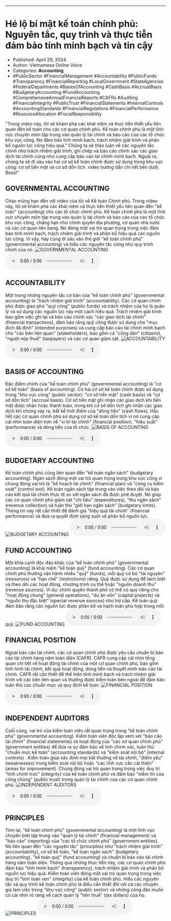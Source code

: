 
---

# Hé lộ bí mật kế toán chính phủ: Nguyên tắc, quy trình và thực tiễn đảm bảo tính minh bạch và tin cậy

- Published: April 29, 2024
- Author: Vietnamese Online Voice
- Categories: **Accounting**
- #PublicSector #FinancialManagement #Accountability #PublicFunds #Transparency #FinancialReporting #LocalGovernment #StateAgencies #FederalDepartments #BasesOfAccounting #CashBasis #AccrualBasis #BudgetaryAccounting #FundAccounting #ComprehensiveAnnualFinancialReports #CAFRs #Auditing #FinancialIntegrity #PublicTrust #FinancialStatements #InternalControls #AccountingStandards #FinancialRegulations #FinancialPerformance #ResourceAllocation #FiscalResponsibility

"Trong video này, tôi sẽ khám phá các khái niệm và thực tiễn thiết yếu liên quan đến kế toán cho các cơ quan chính phủ. Kế toán chính phủ là một lĩnh vực chuyên môn tập trung vào quản lý tài chính và báo cáo của các tổ chức khu vực công. Nó đảm bảo tính minh bạch, trách nhiệm giải trình và phân bổ nguồn lực công hiệu quả." Chúng ta sẽ thảo luận về các nguyên tắc chính như trách nhiệm giải trình, ghi chép và báo cáo chính xác các giao dịch tài chính cũng như cung cấp báo cáo tài chính minh bạch. Ngoài ra, chúng ta sẽ đi sâu vào hai cơ sở kế toán chính được sử dụng trong khu vực công: cơ sở tiền mặt và cơ sở dồn tích. video hướng dẫn chi tiết bên dưới, Boss!"


## GOVERNMENTAL ACCOUNTING

Chào mừng bạn đến với video của tôi về Kế toán Chính phủ. Trong video này, tôi sẽ khám phá các khái niệm và thực tiễn thiết yếu liên quan đến "kế toán" (accounting) cho các tổ chức chính phủ. Kế toán chính phủ là một lĩnh vực chuyên môn tập trung vào quản lý tài chính và báo cáo của các tổ chức khu vực công, chẳng hạn như chính quyền địa phương, cơ quan nhà nước và các cơ quan liên bang. Nó đóng một vai trò quan trọng trong việc đảm bảo tính minh bạch, trách nhiệm giải trình và phân bổ hiệu quả các nguồn lực công. Vì vậy, hãy cùng đi sâu vào thế giới "kế toán chính phủ" (governmental accounting) và hiểu các nguyên tắc cũng như quy trình chính của nó.
![GOVERNMENTAL ACCOUNTING](https://http-archiver-apis-production-80.schnworks.com/storage/images/transitions/2024-04-29/transition-8766920212-Montserrat-Bold-673AB7.jpg)
<audio controls>
    <source src="https://http-archiver-apis-production-80.schnworks.com/storage/storage/audio/file-8372372063.mp3" type="audio/mpeg">
</audio>



## ACCOUNTABILITY

Một trong những nguyên tắc cơ bản của "kế toán chính phủ" (governmental accounting) là "trách nhiệm giải trình" (accountability). Các cơ quan chính phủ được giao phó "quỹ công" (public funds) và trách nhiệm của họ là quản lý và sử dụng các nguồn lực này một cách hiệu quả. Trách nhiệm giải trình bao gồm việc ghi lại và báo cáo chính xác "các giao dịch tài chính" (financial transactions), đảm bảo rằng quỹ công được sử dụng cho "mục đích đã định" (intended purposes) và cung cấp báo cáo tài chính minh bạch cho "các bên liên quan" (stakeholders), bao gồm cả "công dân" (citizens), "người nộp thuế" (taxpayers) và các cơ quan giám sát.
![ACCOUNTABILITY](https://http-archiver-apis-production-80.schnworks.com/storage/images/transitions/2024-04-29/transition--32006977111-Montserrat-Bold-9C27B0.jpg)
<audio controls>
    <source src="https://http-archiver-apis-production-80.schnworks.com/storage/storage/audio/file-3946678251.mp3" type="audio/mpeg">
</audio>



## BASIS OF ACCOUNTING

Đặc điểm chính của "kế toán chính phủ" (governmental accounting) là "cơ sở kế toán" (basis of accounting). Có hai cơ sở kế toán chính được sử dụng trong "khu vực công" (public sector): "cơ sở tiền mặt" (cash basis) và "cơ sở dồn tích" (accrual basis). Cơ sở tiền mặt ghi nhận các giao dịch khi tiền mặt được nhận hoặc thanh toán, trong khi cơ sở dồn tích ghi nhận các giao dịch khi chúng xảy ra, bất kể thời điểm của "dòng tiền" (cash flows). Hầu hết các cơ quan chính phủ sử dụng cơ sở kế toán dồn tích vì nó cung cấp cái nhìn toàn diện hơn về "vị trí tài chính" (financial position), "hiệu suất" (performance) và dòng tiền của tổ chức.
![BASIS OF ACCOUNTING](https://http-archiver-apis-production-80.schnworks.com/storage/images/transitions/2024-04-29/transition-42972192289-Montserrat-Thin-7B1FA2.jpg)
<audio controls>
    <source src="https://http-archiver-apis-production-80.schnworks.com/storage/storage/audio/file-3336203326.mp3" type="audio/mpeg">
</audio>



## BUDGETARY ACCOUNTING

Kế toán chính phủ cũng liên quan đến "kế toán ngân sách" (budgetary accounting). Ngân sách đóng một vai trò quan trọng trong khu vực công vì chúng đóng vai trò là "kế hoạch tài chính" (financial plan) và "công cụ kiểm soát" (control tool). Kế toán ngân sách tập trung vào việc theo dõi và báo cáo kết quả tài chính thực tế so với ngân sách đã được phê duyệt. Nó giúp các cơ quan chính phủ giám sát "chi tiêu" (expenditures), "thu ngân sách" (revenue collection) và tuân thủ "giới hạn ngân sách" (budgetary limits). Thông tin này rất cần thiết để đánh giá "hiệu quả tài chính" (financial performance) và đưa ra quyết định sáng suốt về phân bổ nguồn lực.
![BUDGETARY ACCOUNTING](https://http-archiver-apis-production-80.schnworks.com/storage/images/transitions/2024-04-29/transition-13414327091-Montserrat-Black-1A237E.jpg)
<audio controls>
    <source src="https://http-archiver-apis-production-80.schnworks.com/storage/storage/audio/file-43878336558.mp3" type="audio/mpeg">
</audio>



## FUND ACCOUNTING

Một khía cạnh độc đáo khác của "kế toán chính phủ" (governmental accounting) là khái niệm "kế toán quỹ" (fund accounting). Các cơ quan chính phủ thường vận hành nhiều "quỹ" (funds), mỗi quỹ có bộ "tài nguyên" (resources) và "hạn chế" (restrictions) riêng. Quỹ được sử dụng để tách biệt và theo dõi các hoạt động, chương trình cụ thể hoặc "nguồn doanh thu" (revenue sources). Ví dụ: chính quyền thành phố có thể có quỹ riêng cho "hoạt động chung" (general operations), "dự án vốn" (capital projects) và "nguồn thu đặc biệt" (special revenue sources) như trợ cấp. Kế toán quỹ đảm bảo rằng các nguồn lực được phân bổ và hạch toán phù hợp trong mỗi quỹ.
![FUND ACCOUNTING](https://http-archiver-apis-production-80.schnworks.com/storage/images/transitions/2024-04-29/transition-19151081405-Montserrat-Medium-9C27B0.jpg)
<audio controls>
    <source src="https://http-archiver-apis-production-80.schnworks.com/storage/storage/audio/file-11109933727.mp3" type="audio/mpeg">
</audio>



## FINANCIAL POSITION

Ngoài báo cáo tài chính, các cơ quan chính phủ được yêu cầu chuẩn bị báo cáo tài chính hàng năm toàn diện (CAFR). CAFR cung cấp cái nhìn tổng quan chi tiết về hoạt động tài chính của một cơ quan chính phủ, bao gồm tình hình tài chính, kết quả hoạt động, dòng tiền và thuyết minh báo cáo tài chính. CAFR rất cần thiết để thể hiện tính minh bạch và trách nhiệm giải trình với các bên liên quan và thường được kiểm toán bên ngoài để đảm bảo tuân thủ các chuẩn mực và quy định kế toán.
![FINANCIAL POSITION](https://http-archiver-apis-production-80.schnworks.com/storage/images/transitions/2024-04-29/transition--17432793386-Montserrat-Thin-303F9F.jpg)
<audio controls>
    <source src="https://http-archiver-apis-production-80.schnworks.com/storage/storage/audio/file-41744059040.mp3" type="audio/mpeg">
</audio>



## INDEPENDENT AUDITORS

Cuối cùng, vai trò của kiểm toán viên rất quan trọng trong "kế toán chính phủ" (governmental accounting). Kiểm toán viên độc lập xem xét "báo cáo tài chính" (financial statements) và hoạt động của "các cơ quan chính phủ" (government entities) để đưa ra sự đảm bảo về tính chính xác, tuân thủ "chuẩn mực kế toán" (accounting standards) và "kiểm soát nội bộ" (internal controls) . Kiểm toán giúp xác định mọi bất thường về tài chính, "điểm yếu" (weaknesses) trong kiểm soát nội bộ hoặc "các lĩnh vực cần cải thiện" (areas for improvement). Chúng đóng vai trò quan trọng trong việc duy trì "tính chính trực" (integrity) của kế toán chính phủ và đảm bảo "niềm tin của công chúng" (public trust) trong quản lý tài chính của các cơ quan chính phủ.
![INDEPENDENT AUDITORS](https://http-archiver-apis-production-80.schnworks.com/storage/images/transitions/2024-04-29/transition--15628743225-Montserrat-SemiBold-9C27B0.jpg)
<audio controls>
    <source src="https://http-archiver-apis-production-80.schnworks.com/storage/storage/audio/file-3417965230.mp3" type="audio/mpeg">
</audio>



## PRINCIPLES

Tóm lại, "kế toán chính phủ" (governmental accounting) là một lĩnh vực chuyên biệt tập trung vào "quản lý tài chính" (financial management) và "báo cáo" (reporting) của "các tổ chức chính phủ" (government entities). Nó liên quan đến "các nguyên tắc" (principles) như "trách nhiệm giải trình" (accountability), cơ sở kế toán, "kế toán ngân sách" (budgetary accounting), "kế toán quỹ" (fund accounting) và chuẩn bị báo cáo tài chính hàng năm toàn diện. Thông qua những thực tiễn này, các cơ quan chính phủ đảm bảo "tính minh bạch" (transparency), trách nhiệm giải trình và phân bổ nguồn lực hiệu quả. Kiểm toán viên đóng một vai trò quan trọng trong việc duy trì "tính toàn vẹn" (integrity) của kế toán chính phủ. Hiểu các nguyên tắc và quy trình kế toán chính phủ là điều cần thiết đối với cả các chuyên gia làm việc trong "khu vực công" (public sector) và những công dân muốn có cái nhìn rõ ràng về cách quản lý "tiền thuế" (tax dollars) của họ.
![PRINCIPLES](https://http-archiver-apis-production-80.schnworks.com/storage/images/transitions/2024-04-29/transition--97586128075-Montserrat-ExtraBold-9C27B0.jpg)
<audio controls>
    <source src="https://http-archiver-apis-production-80.schnworks.com/storage/storage/audio/file-16796962491.mp3" type="audio/mpeg">
</audio>

